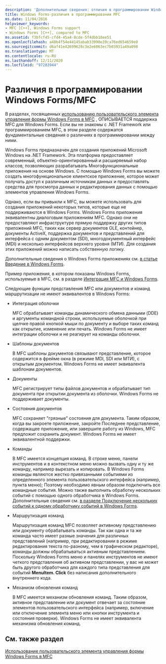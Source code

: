 ```yaml
---
description: 'Дополнительные сведения: отличия в программировании Windows Forms и MFC'
title: Windows Forms-различия в программировании MFC
ms.date: 11/04/2016
helpviewer_keywords:
- MFC [C++], Windows Forms support
- Windows Forms [C++], compared to MFC
ms.assetid: f3bfcf45-cfd4-45a4-8cde-5f4dbb18ee51
ms.openlocfilehash: a48b4f54e44145abab33990e20ca76ed654659e0
ms.sourcegitcommit: d6af41e42699628c3e2e6063ec7b03931a49a098
ms.translationtype: MT
ms.contentlocale: ru-RU
ms.lasthandoff: 12/11/2020
ms.locfileid: "97283944"
---
```

# <a name="windows-formsmfc-programming-differences"></a>Различия в программировании Windows Forms/MFC

В разделах, посвященных [использованию пользовательского элемента управления формы Windows Forms в MFC](../dotnet/using-a-windows-form-user-control-in-mfc.md) , ОПИСЫВАЕТСЯ поддержка MFC для Windows Forms. Если вы не знакомы с .NET Framework или программированием MFC, в этом разделе содержатся фундаментальные сведения о различиях в программировании между ними.

Windows Forms предназначен для создания приложений Microsoft Windows на .NET Framework. Эта платформа предоставляет современный, объектно-ориентированный и расширяемый набор классов, позволяющих разрабатывать Многофункциональные приложения на основе Windows. С помощью Windows Forms вы можете создать многофункциональное клиентское приложение, которое может получать доступ к различным источникам данных и предоставлять средства для просмотра данных и редактирования данных с помощью элементов управления Windows Forms.

Однако, если вы привыкли к MFC, вы можете использовать для создания приложений некоторых типов, которые еще не поддерживаются в Windows Forms. Windows Forms приложения эквивалентны диалоговым приложениям MFC. Однако они не предоставляют инфраструктуре прямую поддержку других типов приложений MFC, таких как сервер документов OLE, контейнер, документы ActiveX, поддержка документов и представлений для интерфейса с одним документом (SDI), многодокументный интерфейс (MDI) и несколько интерфейсов верхнего уровня (МТИ). Для создания этих приложений можно написать собственную логику.

Дополнительные сведения о Windows Forms приложениях см. [в статье Введение в Windows Forms](/dotnet/framework/winforms/windows-forms-overview).

Пример приложения, в котором показаны Windows Forms, используемые в MFC, см. в разделе [Интеграция MFC и Windows Forms](https://www.microsoft.com/download/details.aspx?id=2113).

Следующие функции представления MFC или документов и команд маршрутизации не имеют эквивалентов в Windows Forms:

- Интеграция оболочки

   MFC обрабатывает команды динамического обмена данными (DDE) и аргументы командной строки, используемые оболочкой при щелчке правой кнопкой мыши по документу и выборе таких команд как открытие, изменение или печать. Windows Forms не имеет интеграции оболочки и не реагирует на команды оболочки.

- Шаблоны документов

   В MFC шаблоны документов связывают представление, которое содержится в фрейме окна (в режиме MDI, SDI или МТИ), с открытым документом. Windows Forms не имеет эквивалента шаблонам документов.

- Документы

   MFC регистрирует типы файлов документов и обрабатывает тип документа при открытии документа из оболочки. Windows Forms не поддерживает документы.

- Состояния документов

   MFC сохраняет "грязные" состояния для документа. Таким образом, когда вы закроете приложение, закройте Последнее представление, содержащее приложение, или завершите работу из Windows, MFC предложит сохранить документ. Windows Forms не имеет эквивалентной поддержки.

- Команды

   В MFC имеется концепция команд. В строке меню, панели инструментов и в контекстном меню можно вызвать одну и ту же команду, например вырезать и копировать. В Windows Forms команды являются жестко привязанными событиями из определенного элемента пользовательского интерфейса (например, пункта меню); Поэтому необходимо явным образом подключить все командные события. Можно также выполнить обработку нескольких событий с помощью одного обработчика в Windows Forms. Дополнительные сведения см. [в разделе Подключение нескольких событий к одному обработчику событий в Windows Forms](/dotnet/framework/winforms/how-to-connect-multiple-events-to-a-single-event-handler-in-windows-forms).

- Маршрутизация команд

   Маршрутизация команд MFC позволяет активному представлению или документу обрабатывать команды. Так как одна и та же команда часто имеет разные значения для различных представлений (например, при редактировании в режиме редактирования текста по-разному, чем в графическом редакторе), команды должны обрабатываться активным представлением. Поскольку Windows Forms меню и панелях инструментов не имеют четкого представления об активном представлении, у вас не может быть другого обработчика для каждого типа представления для событий **MenuItem. Click** без написания дополнительного внутреннего кода.

- Механизм обновления команд

   В MFC имеется механизм обновления команд. Таким образом, активное представление или документ отвечает за состояние элементов пользовательского интерфейса (например, включение или отключение элемента меню или кнопки инструмента и состояния проверки). Windows Forms не имеет эквивалента механизма обновления команд.

## <a name="see-also"></a>См. также раздел

[Использование пользовательского элемента управления формы Windows Forms в MFC](../dotnet/using-a-windows-form-user-control-in-mfc.md)
